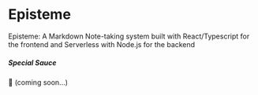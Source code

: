 # Episteme

Episteme: A Markdown Note-taking system built with React/Typescript for the frontend and Serverless with Node.js for the backend

##### Special Sauce
🤖 (coming soon...)
